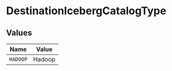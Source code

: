 # DestinationIcebergCatalogType


## Values

| Name     | Value    |
| -------- | -------- |
| `HADOOP` | Hadoop   |
